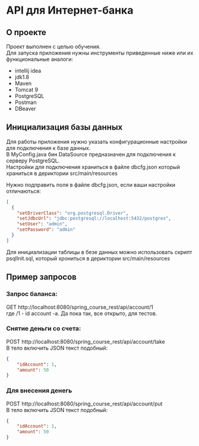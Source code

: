 # API для Интернет-банка
## О проекте
Проект выполнен с целью обучения.<br/>
Для запуска приложения нужны инструменты приведенные ниже или их функциональные аналоги:
* intellij idea
* jdk1.8
* Maven
* Tomcat 9
* PostgreSQL
* Postman
* DBeaver

## Инициализация базы данных
Для работы приложения нужно указать конфигурационные настройки для подключения к базе данных.<br/>
В MyConfig.java бин DataSource предназначен для подключения к серверу PostgreSQL.<br/>
Настройки для подключения храниться в файле dbcfg.json который храниться в дериктории src/main/resources<br/>

Нужно подправить поля в файле dbcfg.json, если ваши настройки отличаються:
```json
[
  {
    "setDriverClass": "org.postgresql.Driver",
    "setJdbcUrl": "jdbc:postgresql://localhost:5432/postgres",
    "setUser": "admin",
    "setPassword": "admin"
  }
]
```

Для инициализации таблицы в безе данных можно использовать скрипт psqlInit.sql, который хрониться в дериктории src/main/resources

## Пример запросов
### Запрос баланса:
GET http://localhost:8080/spring_course_rest/api/account/1 <br/>
где /1 - id account -а. Да пока так, все открыто, для тестов.
### Снятие деньги со счета: 
POST http://localhost:8080/spring_course_rest/api/account/take <br/>
В тело включить JSON текст подобный:
```json
{
    "idAccount": 1,
    "amount": 50
}
```
### Для внесения денегь
POST http://localhost:8080/spring_course_rest/api/account/put <br/>
В тело включить JSON текст подобный:
```json
{
    "idAccount": 1,
    "amount": 50
}
```
